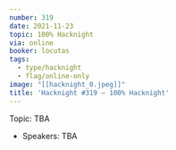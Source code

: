 ```yaml
---
number: 319
date: 2021-11-23
topic: 100% Hacknight
via: online
booker: locutas
tags:
  - type/hacknight
  - flag/online-only
image: "[[hacknight_0.jpeg]]"
title: 'Hacknight #319 – 100% Hacknight'
---
```


Topic:
TBA

+ Speakers:
TBA
